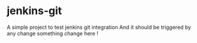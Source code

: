 # jenkins-git

A simple project to test jenkins git integration
And it should be triggered by any change
something change here ! 
